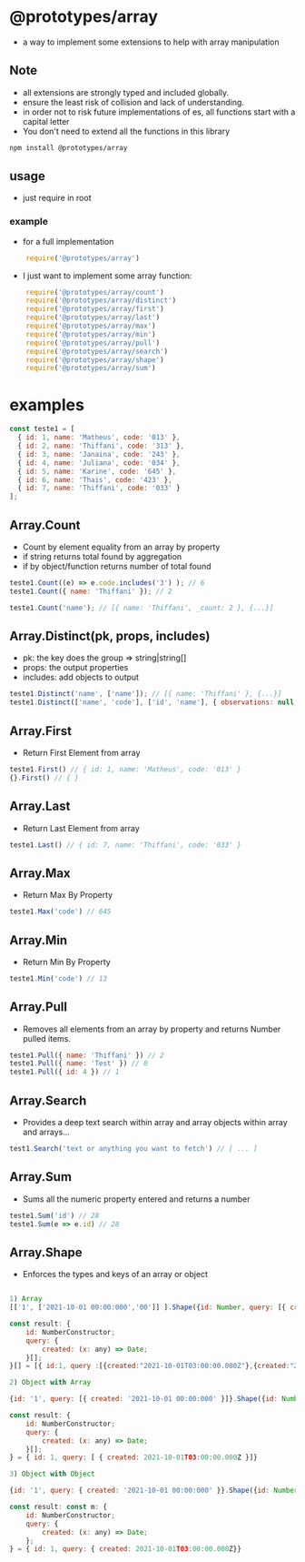 # @prototypes/array

- a way to implement some extensions to help with array manipulation

## Note
 
 - all extensions are strongly typed and included globally.
 - ensure the least risk of collision and lack of understanding.
 - in order not to risk future implementations of es, all functions start with a capital letter
 - You don't need to extend all the functions in this library


``` bash
npm install @prototypes/array
```

## usage

 - just require in root

### example

- for a full implementation

``` js
    require('@prototypes/array')
```

- I just want to implement some array function:

``` js
    require('@prototypes/array/count')
    require('@prototypes/array/distinct')
    require('@prototypes/array/first')
    require('@prototypes/array/last')
    require('@prototypes/array/max')
    require('@prototypes/array/min')
    require('@prototypes/array/pull')
    require('@prototypes/array/search')
    require('@prototypes/array/shape')
    require('@prototypes/array/sum')
``` 

# examples

``` js
const teste1 = [
  { id: 1, name: 'Matheus', code: '013' },
  { id: 2, name: 'Thiffani', code: '313' },
  { id: 3, name: 'Janaina', code: '243' },
  { id: 4, name: 'Juliana', code: '034' },
  { id: 5, name: 'Karine', code: '645' },
  { id: 6, name: 'Thais', code: '423' },
  { id: 7, name: 'Thiffani', code: '033' }
];
```

## Array.Count

- Count by element equality from an array by property 
- if string returns total found by aggregation
- if by object/function returns number of total found

``` js
teste1.Count((e) => e.code.includes('3') ); // 6
teste1.Count({ name: 'Thiffani' }); // 2

teste1.Count('name'); // [{ name: 'Thiffani', _count: 2 }, {...}]
```

## Array.Distinct(pk, props, includes)

- pk: the key does the group => string|string[]
- props: the output properties
- includes: add objects to output

``` js
teste1.Distinct('name', ['name']); // [{ name: 'Thiffani' }, {...}]
teste1.Distinct(['name', 'code'], ['id', 'name'], { observations: null })); // [{ id: 2, name: 'Thiffani',  observations: null  }, {...}]
```

## Array.First

- Return First Element from array

``` js
teste1.First() // { id: 1, name: 'Matheus', code: '013' }
{}.First() // { }
```

## Array.Last

- Return Last Element from array

``` js
teste1.Last() // { id: 7, name: 'Thiffani', code: '033' }
```

## Array.Max

- Return Max By Property

``` js
teste1.Max('code') // 645
```

## Array.Min

- Return Min By Property

``` js
teste1.Min('code') // 13
```

## Array.Pull

- Removes all elements from an array by property and returns Number pulled items.

``` js
teste1.Pull({ name: 'Thiffani' }) // 2
teste1.Pull({ name: 'Test' }) // 0
teste1.Pull({ id: 4 }) // 1
```

## Array.Search

- Provides a deep text search within array and array objects within array and arrays...

``` js
test1.Search('text or anything you want to fetch') // [ ... ]
```

## Array.Sum

- Sums all the numeric property entered and returns a number

``` js
teste1.Sum('id') // 28
teste1.Sum(e => e.id) // 28
```

## Array.Shape

- Enforces the types and keys of an array or object

``` js 

1) Array
[['1', ['2021-10-01 00:00:000','00']] ].Shape({id: Number, query: [{ created: (x) => new Date(x) }]}) 

const result: {
    id: NumberConstructor;
    query: {
        created: (x: any) => Date;
    }[];
}[] = [{ id:1, query :[{created:"2021-10-01T03:00:00.000Z"},{created:"2000-01-01T02:00:00.000Z"}]}]

2) Object with Array

{id: '1', query: [{ created: '2021-10-01 00:00:000' }]}.Shape({id: Number, query: [{ created: (x) => new Date(x) }]}) 

const result: {
    id: NumberConstructor;
    query: {
        created: (x: any) => Date;
    }[];
} = { id: 1, query: [ { created: 2021-10-01T03:00:00.000Z }]}

3) Object with Object

{id: '1', query: { created: '2021-10-01 00:00:000' }}.Shape({id: Number, query: { created: (x) => new Date(x) }}) 

const result: const m: {
    id: NumberConstructor;
    query: {
        created: (x: any) => Date;
    };
} = { id: 1, query: { created: 2021-10-01T03:00:00.000Z}}

```
